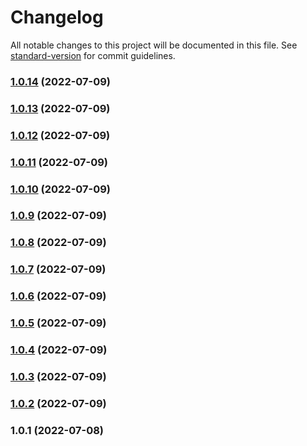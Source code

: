 # Changelog

All notable changes to this project will be documented in this file. See [standard-version](https://github.com/conventional-changelog/standard-version) for commit guidelines.

### [1.0.14](https://github.com/chtew/hackathon-digiweek-wob/compare/v1.0.13...v1.0.14) (2022-07-09)

### [1.0.13](https://github.com/chtew/hackathon-digiweek-wob/compare/v1.0.12...v1.0.13) (2022-07-09)

### [1.0.12](https://github.com/chtew/hackathon-digiweek-wob/compare/v1.0.11...v1.0.12) (2022-07-09)

### [1.0.11](https://github.com/chtew/hackathon-digiweek-wob/compare/v1.0.10...v1.0.11) (2022-07-09)

### [1.0.10](https://github.com/chtew/hackathon-digiweek-wob/compare/v1.0.9...v1.0.10) (2022-07-09)

### [1.0.9](https://github.com/chtew/hackathon-digiweek-wob/compare/v1.0.8...v1.0.9) (2022-07-09)

### [1.0.8](https://github.com/chtew/hackathon-digiweek-wob/compare/v1.0.7...v1.0.8) (2022-07-09)

### [1.0.7](https://github.com/chtew/hackathon-digiweek-wob/compare/v1.0.6...v1.0.7) (2022-07-09)

### [1.0.6](https://github.com/chtew/hackathon-digiweek-wob/compare/v1.0.5...v1.0.6) (2022-07-09)

### [1.0.5](https://github.com/chtew/hackathon-digiweek-wob/compare/v1.0.4...v1.0.5) (2022-07-09)

### [1.0.4](https://github.com/chtew/hackathon-digiweek-wob/compare/v1.0.3...v1.0.4) (2022-07-09)

### [1.0.3](https://github.com/chtew/hackathon-digiweek-wob/compare/v1.0.2...v1.0.3) (2022-07-09)

### [1.0.2](https://github.com/chtew/hackathon-digiweek-wob/compare/v1.0.1...v1.0.2) (2022-07-09)

### 1.0.1 (2022-07-08)
